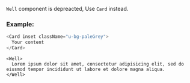 `Well` component is depreacted, Use `Card` instead.

### Example:

```js static
<Card inset className="u-bg-paleGrey">
  Your content
</Card>
```

```
<Well>
  Lorem ipsum dolor sit amet, consectetur adipisicing elit, sed do eiusmod tempor incididunt ut labore et dolore magna aliqua.
</Well>
```
